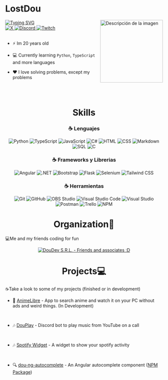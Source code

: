 <h1 align="start">LostDou</h1>

<a href="https://git.io/typing-svg">
  <img src="https://readme-typing-svg.demolab.com/?font=Fira+Code&pause=1000&width=435&lines=Junior+Fullstack+Developer" alt="Typing SVG" />
</a>

  <img src="https://avatars.githubusercontent.com/lostdou" alt="Descripción de la imagen" align="right" width="200" height="200">

<div align="left">
  <a href="https://twitter.com/nosoylostdou" target="_blank">
    <img src="https://img.shields.io/badge/X-%23000000.svg?style=for-the-badge&logo=X&logoColor=white" alt="X">
  </a>
  <a href="https://discord.com/users/lostdou" target="_blank">
    <img src="https://img.shields.io/badge/Discord-%235865F2.svg?style=for-the-badge&logo=discord&logoColor=white" alt="Discord">
  </a>
  <a href="https://www.twitch.tv/lostdou" target="_blank">
    <img src="https://img.shields.io/badge/Twitch-%239146FF.svg?style=for-the-badge&logo=Twitch&logoColor=white" alt="Twitch">
  </a>
</div>

<br>
  
  - ⚡ Im 20 years old
    
  - 💻 Currently learning ``Python``, ``TypeScript`` and more languages
  
  - ❤️ I love solving problems, except my problems

</p>
<br>
<br>


<h1 align="center">Skills</h1>

<h3 align="center">☕ Lenguajes</h3>
<div align="center">
  <img src="https://img.shields.io/badge/Python-3776AB?logo=python&logoColor=fff&style=for-the-badge" alt="Python">
  <img src="https://img.shields.io/badge/TypeScript-3178C6?style=for-the-badge&logo=typescript&logoColor=white" alt="TypeScript">
  <img src="https://img.shields.io/badge/JavaScript-F7DF1E?style=for-the-badge&logo=javascript&logoColor=black" alt="JavaScript">
  <img src="https://img.shields.io/badge/C%23-239120?style=for-the-badge&logo=sharp&logoColor=white" alt="C#">
  <img src="https://img.shields.io/badge/HTML-E34F26?style=for-the-badge&logo=html5&logoColor=white" alt="HTML">
  <img src="https://img.shields.io/badge/CSS-639?logo=css3&logoColor=fff&style=for-the-badge" alt="CSS">
  <img src="https://img.shields.io/badge/markdown-%23000000.svg?style=for-the-badge&logo=markdown&logoColor=white" alt="Markdown">
  <img src="https://img.shields.io/badge/SQL-4479A1?style=for-the-badge&logo=sqlite&logoColor=white" alt="SQL">
  <img src="https://img.shields.io/badge/C-A8B9CC?logo=c&logoColor=fff&style=for-the-badge" alt="C">
</div>

<h3 align="center">☕ Frameworks y Librerias</h3>
<div align="center">
  <img src="https://img.shields.io/badge/Angular-DD0031?style=for-the-badge&logo=angular&logoColor=white" alt="Angular">
  <img src="https://img.shields.io/badge/.NET-512BD4?style=for-the-badge&logo=dotnet&logoColor=white" alt=".NET">
  <img src="https://img.shields.io/badge/Bootstrap-7952B3?style=for-the-badge&logo=bootstrap&logoColor=white" alt="Bootstrap">
  <img src="https://img.shields.io/badge/Flask-000000?style=for-the-badge&logo=flask&logoColor=white" alt="Flask">
  <img src="https://img.shields.io/badge/Selenium-43B02A?style=for-the-badge&logo=selenium&logoColor=white" alt="Selenium">
  <img src="https://img.shields.io/badge/Tailwind%20CSS-06B6D4?style=for-the-badge&logo=tailwindcss&logoColor=white" alt="Tailwind CSS">
</div>

<h3 align="center">☕ Herramientas</h3>
<div align="center">
  <img src="https://img.shields.io/badge/Git-F05032?style=for-the-badge&logo=git&logoColor=white" alt="Git">
  <img src="https://img.shields.io/badge/GitHub-181717?style=for-the-badge&logo=github&logoColor=white" alt="GitHub">
  <img src="https://img.shields.io/badge/OBS%20Studio-302E31?style=for-the-badge&logo=obs-studio&logoColor=white" alt="OBS Studio">
  <img src="https://img.shields.io/badge/Visual%20Studio%20Code-007ACC?style=for-the-badge&logo=visual-studio-code&logoColor=white" alt="Visual Studio Code">
  <img src="https://img.shields.io/badge/Visual%20Studio-5C2D91?style=for-the-badge&logo=visual-studio&logoColor=white" alt="Visual Studio">
  <img src="https://img.shields.io/badge/Postman-FF6C37?style=for-the-badge&logo=postman&logoColor=white" alt="Postman">
  <img src="https://img.shields.io/badge/Trello-0052CC?style=for-the-badge&logo=trello&logoColor=white" alt="Trello">
  <img src="https://img.shields.io/badge/npm-CB3837?style=for-the-badge&logo=npm&logoColor=white" alt="NPM">
</div>

<h1></h1>

<h1 align="center">Organization🏢</h1>

💻Me and my friends coding for fun

<p align="center">
  <a href="https://github.com/DouDev-SRL" target="_blank">
    <img src="https://github.com/user-attachments/assets/b212b72c-9b1d-4f26-99b5-f7565c7f61ba" alt="DouDev S.R.L. - Friends and associates :D">
  </a>
</p>

<h1></h1>
<h1 align="center">Projects💻</h1>

<p>
  ☕Take a look to some of my projects (finished or in development) <br>

  - 🏮 [AnimeLibre](https://github.com/Dou-Community-S-A/animelibre) - App to search anime and watch it on your PC without ads and weird things. (In Development)
  <br>

 - 🎶 [DouPlay](https://github.com/Lostdou/DouPlay) - Discord bot to play music from YouTube on a call
  <br>

 - 🎶 [Spotify Widget](https://github.com/Lostdou/Spotify-Widget) - A widget to show your spotify activity
  <br>
  
 - 🔍 [dou-ng-autocomplete](https://github.com/Lostdou/dou-ng-autocomplete) - An Angular autocomplete component ([NPM Package](https://www.npmjs.com/package/dou-ng-autocomplete))
  <br>
  
</p>

